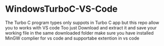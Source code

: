 # WindowsTurboC-VS-Code
The Turbo C program types only suppots in Turbo C app but this repo allow you to works with VS code Too just Download and extract it and save your working file in the same downloaded folder make sure you have installed MinGW complier for vs code and supportabe extention in vs code
